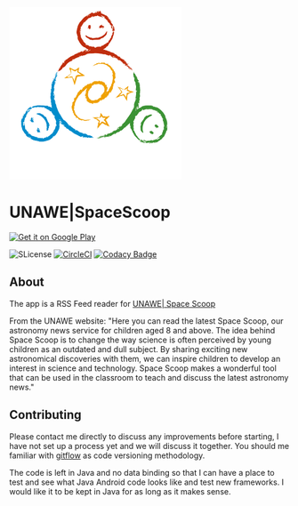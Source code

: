 ![icon](art/logo_square.png)

# UNAWE|SpaceScoop

<a href="https://play.google.com/store/apps/details?id=com.gdogaru.spacescoop" target="_blank">
<img src="https://play.google.com/intl/en_us/badges/images/generic/en-play-badge.png" alt="Get it on Google Play" height="90"/>
</a>

![SLicense](https://img.shields.io/badge/License-GPLv3-red.svg)
[![CircleCI](https://circleci.com/gh/gdogaru/spacescoop-android.svg?style=svg)](https://circleci.com/gh/gdogaru/spacescoop-android)
[![Codacy Badge](https://api.codacy.com/project/badge/Grade/8bbae2be525e4f3a9a747d5cfc591366)](https://www.codacy.com/app/gdogaru/spacescoop-android?utm_source=github.com&amp;utm_medium=referral&amp;utm_content=gdogaru/spacescoop-android&amp;utm_campaign=Badge_Grade)


## About

The app is a RSS Feed reader for [UNAWE| Space Scoop](https://www.unawe.org/kids/)

From the UNAWE website:
"Here you can read the latest Space Scoop, our astronomy news service for children aged 8 and above. The idea behind Space Scoop is to change the way science is often perceived by young children as an outdated and dull subject. By sharing exciting new astronomical discoveries with them, we can inspire children to develop an interest in science and technology. Space Scoop makes a wonderful tool that can be used in the classroom to teach and discuss the latest astronomy news."

## Contributing
 
 Please contact me directly to discuss any improvements before starting, I have not set up a process yet and we will discuss it together.
 You should me familiar with [gitflow](https://github.com/nvie/gitflow) as code versioning methodology.
 
 The code is left in Java and no data binding so that I can have a place to test and see what Java Android code looks like and test new frameworks.
 I would like it to be kept in Java for as long as it makes sense. 